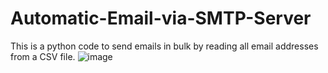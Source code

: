 # Automatic-Email-via-SMTP-Server
This is a python code to send emails in bulk by reading all email addresses from a CSV file. 
![image](https://github.com/user-attachments/assets/2deebc16-f777-4331-a757-2163d3c3a419)
